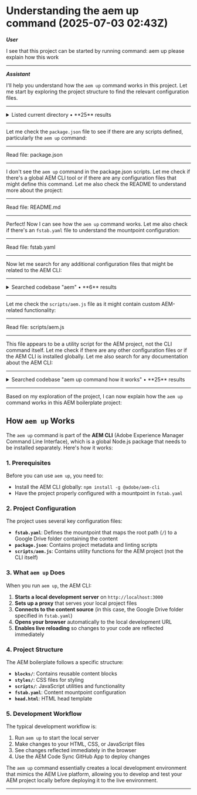 <!-- Generated by SpecStory -->

# Understanding the aem up command (2025-07-03 02:43Z)

_**User**_

I see that this project can be started by  running command:   aem up
please explain how this work

---

_**Assistant**_

I'll help you understand how the `aem up` command works in this project. Let me start by exploring the project structure to find the relevant configuration files.


---

<details>
            <summary>Listed current directory • **25** results</summary>
        
| Name |
|-------|
| 📁 `.specstory` |
| 📄 `fstab.yaml` |
| 📁 `.git` |
| 📄 `package.json` |
| 📁 `blocks` |
| 📄 `favicon.ico` |
| 📁 `fonts` |
| 📄 `head.html` |
| 📁 `icons` |
| 📄 `package-lock.json` |
| 📁 `scripts` |
| 📁 `styles` |
| 📄 `.editorconfig` |
| 📄 `.eslintignore` |
| 📄 `.eslintrc.js` |
| 📁 `.github` |
| 📄 `.gitignore` |
| 📄 `.hlxignore` |
| 📄 `.renovaterc.json` |
| 📄 `.stylelintrc.json` |
| 📄 `404.html` |
| 📄 `CODE_OF_CONDUCT.md` |
| 📄 `CONTRIBUTING.md` |
| 📄 `LICENSE` |
| 📄 `README.md` |

</details>

---

Let me check the `package.json` file to see if there are any scripts defined, particularly the `aem up` command:


---

Read file: package.json

---

I don't see the `aem up` command in the package.json scripts. Let me check if there's a global AEM CLI tool or if there are any configuration files that might define this command. Let me also check the README to understand more about the project:


---

Read file: README.md

---

Perfect! Now I can see how the `aem up` command works. Let me also check if there's an `fstab.yaml` file to understand the mountpoint configuration:


---

Read file: fstab.yaml

---

Now let me search for any additional configuration files that might be related to the AEM CLI:


---

<details>
            <summary>Searched codebase "aem" • **6** results</summary>
        
| File |
|------|
| `undefined` |
| `undefined` |
| `undefined` |
| `undefined` |
| `undefined` |
| `undefined` |

</details>

---

Let me check the `scripts/aem.js` file as it might contain custom AEM-related functionality:


---

Read file: scripts/aem.js

---

This file appears to be a utility script for the AEM project, not the CLI command itself. Let me check if there are any other configuration files or if the AEM CLI is installed globally. Let me also search for any documentation about the AEM CLI:


---

<details>
            <summary>Searched codebase "aem up command how it works" • **25** results</summary>
        
| File | Lines |
|------|-------|
| `README.md` | L1-34 |
| `.github/workflows/cleanup-on-create.yaml` | L1-51 |
| `scripts/aem.js` | L672-674 |
| `scripts/aem.js` | L389-427 |
| `scripts/aem.js` | L246-271 |
| `scripts/aem.js` | L459-501 |
| `scripts/aem.js` | L227-246 |
| `head.html` | L1-5 |
| `scripts/aem.js` | L674-700 |
| `scripts/aem.js` | L174-183 |
| `scripts/aem.js` | L271-285 |
| `scripts/aem.js` | L149-159 |
| `scripts/aem.js` | L128-149 |
| `scripts/aem.js` | L332-347 |
| `scripts/aem.js` | L587-595 |
| `blocks/fragment/fragment.js` | L1-42 |
| `scripts/aem.js` | L569-587 |
| `scripts/aem.js` | L159-174 |
| `scripts/aem.js` | L595-607 |
| `scripts/aem.js` | L447-459 |
| `scripts/scripts.js` | L1-29 |
| `scripts/aem.js` | L607-619 |
| `scripts/aem.js` | L285-332 |
| `package.json` | L1-31 |
| `scripts/aem.js` | L619-636 |

</details>

---

Based on my exploration of the project, I can now explain how the `aem up` command works in this AEM boilerplate project:

## How `aem up` Works

The `aem up` command is part of the **AEM CLI** (Adobe Experience Manager Command Line Interface), which is a global Node.js package that needs to be installed separately. Here's how it works:

### 1. **Prerequisites**
Before you can use `aem up`, you need to:
- Install the AEM CLI globally: `npm install -g @adobe/aem-cli`
- Have the project properly configured with a mountpoint in `fstab.yaml`

### 2. **Project Configuration**
The project uses several key configuration files:

- **`fstab.yaml`**: Defines the mountpoint that maps the root path (`/`) to a Google Drive folder containing the content
- **`package.json`**: Contains project metadata and linting scripts
- **`scripts/aem.js`**: Contains utility functions for the AEM project (not the CLI itself)

### 3. **What `aem up` Does**
When you run `aem up`, the AEM CLI:

1. **Starts a local development server** on `http://localhost:3000`
2. **Sets up a proxy** that serves your local project files
3. **Connects to the content source** (in this case, the Google Drive folder specified in `fstab.yaml`)
4. **Opens your browser** automatically to the local development URL
5. **Enables live reloading** so changes to your code are reflected immediately

### 4. **Project Structure**
The AEM boilerplate follows a specific structure:
- **`blocks/`**: Contains reusable content blocks
- **`styles/`**: CSS files for styling
- **`scripts/`**: JavaScript utilities and functionality
- **`fstab.yaml`**: Content mountpoint configuration
- **`head.html`**: HTML head template

### 5. **Development Workflow**
The typical development workflow is:
1. Run `aem up` to start the local server
2. Make changes to your HTML, CSS, or JavaScript files
3. See changes reflected immediately in the browser
4. Use the AEM Code Sync GitHub App to deploy changes

The `aem up` command essentially creates a local development environment that mimics the AEM Live platform, allowing you to develop and test your AEM project locally before deploying it to the live environment.

---


